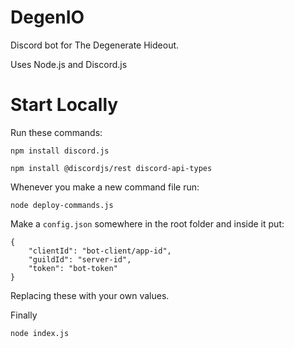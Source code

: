 # DegenIO
Discord bot for The Degenerate Hideout.

Uses Node.js and Discord.js


# Start Locally
Run these commands:

```
npm install discord.js
```

```
npm install @discordjs/rest discord-api-types
```

Whenever you make a new command file run:
```
node deploy-commands.js
```

Make a `config.json` somewhere in the root folder and inside it put:
```
{
	"clientId": "bot-client/app-id",
	"guildId": "server-id",
	"token": "bot-token"
}
```
Replacing these with your own values.

Finally

```
node index.js
```
